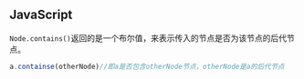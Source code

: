 ## JavaScript

`Node.contains()`返回的是一个布尔值，来表示传入的节点是否为该节点的后代节点。

```js
a.containse(otherNode)//即a是否包含otherNode节点，otherNode是a的后代节点
```

